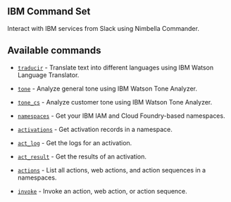 
## IBM Command Set

Interact with IBM services from Slack using Nimbella Commander.

## Available commands

- [`traducir`](packages/traducir) - Translate text into different languages using IBM Watson Language Translator.

- [`tone`](packages/tone_analyzer) - Analyze general tone using IBM Watson Tone Analyzer.

- [`tone_cs`](packages/tone_analyzer) - Analyze customer tone using IBM Watson Tone Analyzer.

- [`namespaces`](packages/functions) - Get your IBM IAM and Cloud Foundry-based namespaces.

- [`activations`](packages/functions) - Get activation records in a namespace.

- [`act_log`](packages/functions) - Get the logs for an activation.

- [`act_result`](packages/functions) - Get the results of an activation.

- [`actions`](packages/functions) -  List all actions, web actions, and action sequences in a namespaces.

- [`invoke`](packages/functions) - Invoke an action, web action, or action sequence.